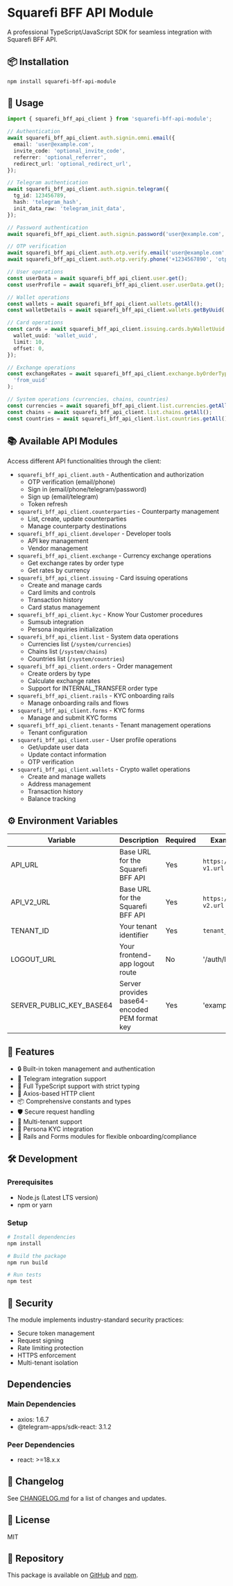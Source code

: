 # Squarefi BFF API Module

A professional TypeScript/JavaScript SDK for seamless integration with Squarefi BFF API.

## 📦 Installation

```bash
npm install squarefi-bff-api-module
```

## 🔧 Usage

```typescript
import { squarefi_bff_api_client } from 'squarefi-bff-api-module';

// Authentication
await squarefi_bff_api_client.auth.signin.omni.email({
  email: 'user@example.com',
  invite_code: 'optional_invite_code',
  referrer: 'optional_referrer',
  redirect_url: 'optional_redirect_url',
});

// Telegram authentication
await squarefi_bff_api_client.auth.signin.telegram({
  tg_id: 123456789,
  hash: 'telegram_hash',
  init_data_raw: 'telegram_init_data',
});

// Password authentication
await squarefi_bff_api_client.auth.signin.password('user@example.com', 'password');

// OTP verification
await squarefi_bff_api_client.auth.otp.verify.email('user@example.com', 'otp_token');
await squarefi_bff_api_client.auth.otp.verify.phone('+1234567890', 'otp_token');

// User operations
const userData = await squarefi_bff_api_client.user.get();
const userProfile = await squarefi_bff_api_client.user.userData.get();

// Wallet operations
const wallets = await squarefi_bff_api_client.wallets.getAll();
const walletDetails = await squarefi_bff_api_client.wallets.getByUuid('wallet_uuid');

// Card operations
const cards = await squarefi_bff_api_client.issuing.cards.byWalletUuid.getAll({
  wallet_uuid: 'wallet_uuid',
  limit: 10,
  offset: 0,
});

// Exchange operations
const exchangeRates = await squarefi_bff_api_client.exchange.byOrderType[OrderType.DEPOSIT_FIAT_SEPA].getByFromCurrency(
  'from_uuid'
);

// System operations (currencies, chains, countries)
const currencies = await squarefi_bff_api_client.list.currencies.getAll();
const chains = await squarefi_bff_api_client.list.chains.getAll();
const countries = await squarefi_bff_api_client.list.countries.getAll();
```

## 📚 Available API Modules

Access different API functionalities through the client:

- `squarefi_bff_api_client.auth` - Authentication and authorization
  - OTP verification (email/phone)
  - Sign in (email/phone/telegram/password)
  - Sign up (email/telegram)
  - Token refresh
- `squarefi_bff_api_client.counterparties` - Counterparty management
  - List, create, update counterparties
  - Manage counterparty destinations
- `squarefi_bff_api_client.developer` - Developer tools
  - API key management
  - Vendor management
- `squarefi_bff_api_client.exchange` - Currency exchange operations
  - Get exchange rates by order type
  - Get rates by currency
- `squarefi_bff_api_client.issuing` - Card issuing operations
  - Create and manage cards
  - Card limits and controls
  - Transaction history
  - Card status management
- `squarefi_bff_api_client.kyc` - Know Your Customer procedures
  - Sumsub integration
  - Persona inquiries initialization
- `squarefi_bff_api_client.list` - System data operations
  - Currencies list (`/system/currencies`)
  - Chains list (`/system/chains`)
  - Countries list (`/system/countries`)
- `squarefi_bff_api_client.orders` - Order management
  - Create orders by type
  - Calculate exchange rates
  - Support for INTERNAL_TRANSFER order type
- `squarefi_bff_api_client.rails` - KYC onboarding rails
  - Manage onboarding rails and flows
- `squarefi_bff_api_client.forms` - KYC forms
  - Manage and submit KYC forms
- `squarefi_bff_api_client.tenants` - Tenant management operations
  - Tenant configuration
- `squarefi_bff_api_client.user` - User profile operations
  - Get/update user data
  - Update contact information
  - OTP verification
- `squarefi_bff_api_client.wallets` - Crypto wallet operations
  - Create and manage wallets
  - Address management
  - Transaction history
  - Balance tracking

## ⚙️ Environment Variables

| Variable                 | Description                                   | Required | Example              |
| ------------------------ | --------------------------------------------- | -------- | -------------------- |
| API_URL                  | Base URL for the Squarefi BFF API             | Yes      | `https://api-v1.url` |
| API_V2_URL               | Base URL for the Squarefi BFF API             | Yes      | `https://api-v2.url` |
| TENANT_ID                | Your tenant identifier                        | Yes      | `tenant_12345`       |
| LOGOUT_URL               | Your frontend-app logout route                | No       | '/auth/logout'       |
| SERVER_PUBLIC_KEY_BASE64 | Server provides base64-encoded PEM format key | Yes      | 'example'            |

## 🚀 Features

- 🔒 Built-in token management and authentication
- 📱 Telegram integration support
- 💪 Full TypeScript support with strict typing
- 🔄 Axios-based HTTP client
- 📦 Comprehensive constants and types
- 🛡️ Secure request handling
- 🔑 Multi-tenant support
- 🧩 Persona KYC integration
- 📝 Rails and Forms modules for flexible onboarding/compliance

## 🛠️ Development

### Prerequisites

- Node.js (Latest LTS version)
- npm or yarn

### Setup

```bash
# Install dependencies
npm install

# Build the package
npm run build

# Run tests
npm test
```

## 🔐 Security

The module implements industry-standard security practices:

- Secure token management
- Request signing
- Rate limiting protection
- HTTPS enforcement
- Multi-tenant isolation

## Dependencies

### Main Dependencies

- axios: 1.6.7
- @telegram-apps/sdk-react: 3.1.2

### Peer Dependencies

- react: >=18.x.x

## 📝 Changelog

See [CHANGELOG.md](https://github.com/squarefi-tech/bff-api-module-npm/blob/main/CHANGELOG.md) for a list of changes and updates.

## 📄 License

MIT

## 🔗 Repository

This package is available on [GitHub](https://github.com/squarefi-tech/bff-api-module-npm) and [npm](https://www.npmjs.com/package/squarefi-bff-api-module).
